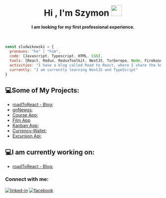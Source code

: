 <h1 align="center">Hi , I'm Szymon <img src="https://media.giphy.com/media/hvRJCLFzcasrR4ia7z/giphy.gif" width="35"></h1>
<h4 align="center">I am looking for my first professional experience.</h4>
<br/>

```javascript
const sludwikowski = {
  pronouns: "he" | "him",
  code: [Javascript, Typescript, HTML, CSS],
  tools: [React, Redux, ReduxToolkit, NextJS, Turborepo, Node, Firebase, Sanity, TailwindCSS, MaterialUI, Vite],
  activities: "I have a blog called Road to React, where I share the knowledge I gain.",
  currently: "I am currently learning NextJS and TypeScript"
}
```

## :computer:Some of My Projects:
- [roadToReact - Blog](https://github.com/sludwikowski/personal-blog);
- [gnNewss](https://github.com/sludwikowski/gnNewss);
- [Course App](https://github.com/sludwikowski/course-app);
- [Film App](https://github.com/sludwikowski/film-app)
- [Kanban App](https://github.com/sludwikowski/kanban-app);
- [Currency-Wallet](https://github.com/sludwikowski/currency-wallet);
- [Excursion Api](https://github.com/sludwikowski/excursion-api);

## :computer:I am currently working on:

- [roadToReact - Blog](https://github.com/sludwikowski/personal-blog);


 <h3>Connect with me:</h3>

[<img align="center" alt="linked-in" src="https://img.shields.io/badge/linkedin-%230077B5.svg?&style=for-the-badge&logo=linkedin&logoColor=white" />](https://www.linkedin.com/in/sludwikowski) [<img align="center" alt="facebook" src="https://img.shields.io/badge/facebook-%231877F2.svg?&style=for-the-badge&logo=facebook&logoColor=white" />](https://www.facebook.com/szymonludwikowskii/)
